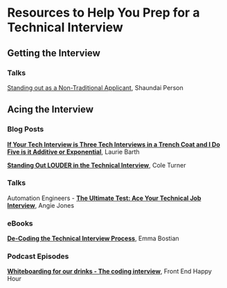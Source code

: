 # Resources to Help You Prep for a Technical Interview


## Getting the Interview

### Talks
[Standing out as a Non-Traditional Applicant](https://egghead.io/talks/egghead-standing-out-as-a-non-traditional-applicant), Shaundai Person

## Acing the Interview

### Blog Posts

**[If Your Tech Interview is Three Tech Interviews in a Trench Coat and I Do Five is it Additive or Exponential](https://laurieontech.com/posts/job-search/)**, Laurie Barth

**[Standing Out LOUDER in the Technical Interview](https://cole.codes/posts/standing-out-louder-in-the-technical-interview)**, Cole Turner


### Talks

Automation Engineers - **[The Ultimate Test: Ace Your Technical Job Interview](https://angiejones.tech/technical-interviews-for-automation-engineers/)**, Angie Jones

### eBooks

**[De-Coding the Technical Interview Process](https://technicalinterviews.dev/)**, Emma Bostian

### Podcast Episodes

**[Whiteboarding for our drinks - The coding interview](https://podcasts.apple.com/dk/podcast/episode-108-whiteboarding-for-our-drinks-coding-interview/id1089047924?i=1000486229327)**, Front End Happy Hour
